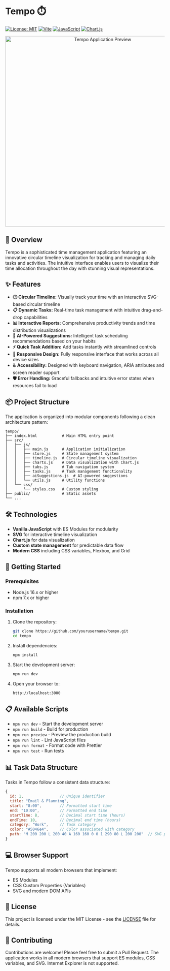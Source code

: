 # Tempo ⏱️

[![License: MIT](https://img.shields.io/badge/License-MIT-blue.svg)](https://opensource.org/licenses/MIT)
[![Vite](https://img.shields.io/badge/vite-%23646CFF.svg?style=flat&logo=vite&logoColor=white)](https://vitejs.dev/)
[![JavaScript](https://img.shields.io/badge/javascript-%23323330.svg?style=flat&logo=javascript&logoColor=%23F7DF1E)](https://developer.mozilla.org/en-US/docs/Web/JavaScript)
[![Chart.js](https://img.shields.io/badge/chart.js-F5788D.svg?style=flat&logo=chart.js&logoColor=white)](https://www.chartjs.org/)

<p align="center">
  <img src="https://raw.githubusercontent.com/yourusername/tempo/main/public/tempo-preview.png" alt="Tempo Application Preview" width="600">
</p>

## 🚀 Overview

Tempo is a sophisticated time management application featuring an innovative circular timeline visualization for tracking and managing daily tasks and activities. The intuitive interface enables users to visualize their time allocation throughout the day with stunning visual representations.

## ✨ Features

- **🕒 Circular Timeline:** Visually track your time with an interactive SVG-based circular timeline
- **📋 Dynamic Tasks:** Real-time task management with intuitive drag-and-drop capabilities
- **📊 Interactive Reports:** Comprehensive productivity trends and time distribution visualizations
- **🎯 AI-Powered Suggestions:** Intelligent task scheduling recommendations based on your habits
- **⚡ Quick Task Addition:** Add tasks instantly with streamlined controls
- **📱 Responsive Design:** Fully responsive interface that works across all device sizes
- **♿ Accessibility:** Designed with keyboard navigation, ARIA attributes and screen reader support
- **🛡️ Error Handling:** Graceful fallbacks and intuitive error states when resources fail to load

## 📦 Project Structure

The application is organized into modular components following a clean architecture pattern:

```
tempo/
├── index.html           # Main HTML entry point
├── src/
│   ├── js/
│   │   ├── main.js      # Application initialization
│   │   ├── store.js     # State management system
│   │   ├── timeline.js  # Circular timeline visualization
│   │   ├── charts.js    # Data visualization with Chart.js
│   │   ├── tabs.js      # Tab navigation system
│   │   ├── tasks.js     # Task management functionality
│   │   ├── aiSuggestions.js  # AI-powered suggestions
│   │   └── utils.js     # Utility functions
│   └── css/
│       └── styles.css   # Custom styling
├── public/              # Static assets
└── ...
```

## 🛠️ Technologies

- **Vanilla JavaScript** with ES Modules for modularity
- **SVG** for interactive timeline visualization
- **Chart.js** for data visualization
- **Custom state management** for predictable data flow
- **Modern CSS** including CSS variables, Flexbox, and Grid

## 🚀 Getting Started

### Prerequisites

- Node.js 16.x or higher
- npm 7.x or higher

### Installation

1. Clone the repository:
   ```bash
   git clone https://github.com/yourusername/tempo.git
   cd tempo
   ```

2. Install dependencies:
   ```bash
   npm install
   ```

3. Start the development server:
   ```bash
   npm run dev
   ```

4. Open your browser to:
   ```
   http://localhost:3000
   ```

## 📋 Available Scripts

- `npm run dev` - Start the development server
- `npm run build` - Build for production
- `npm run preview` - Preview the production build
- `npm run lint` - Lint JavaScript files
- `npm run format` - Format code with Prettier
- `npm run test` - Run tests

## 📊 Task Data Structure

Tasks in Tempo follow a consistent data structure:

```javascript
{
  id: 1,                // Unique identifier
  title: "Email & Planning", 
  start: "8:00",        // Formatted start time
  end: "10:00",         // Formatted end time
  startTime: 8,         // Decimal start time (hours)
  endTime: 10,          // Decimal end time (hours)
  category: "Work",     // Task category
  color: "#5046e4",     // Color associated with category
  path: "M 200 200 L 200 40 A 160 160 0 0 1 290 80 L 200 200"  // SVG path for the timeline arc
}
```

## 💻 Browser Support

Tempo supports all modern browsers that implement:
- ES Modules
- CSS Custom Properties (Variables)
- SVG and modern DOM APIs

## 📄 License

This project is licensed under the MIT License - see the [LICENSE](LICENSE) file for details.

## 🤝 Contributing

Contributions are welcome! Please feel free to submit a Pull Request. 
The application works in all modern browsers that support ES modules, CSS variables, and SVG. Internet Explorer is not supported. 
